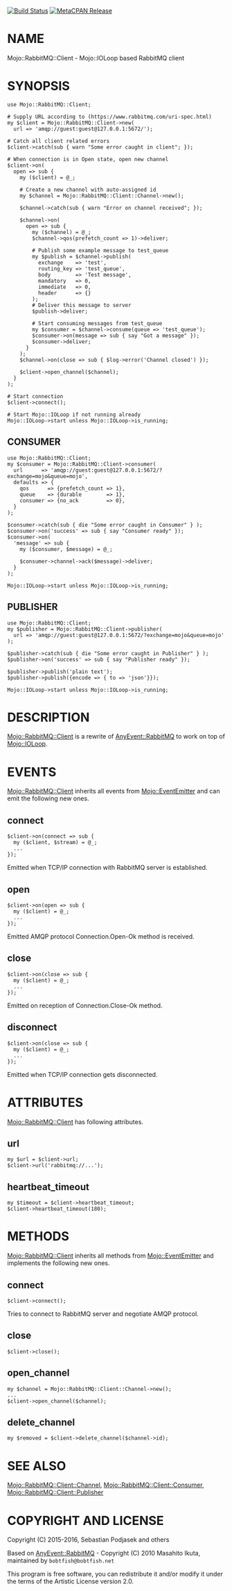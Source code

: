[![Build Status](https://travis-ci.org/inway/mojo-rabbitmq-client.svg?branch=master)](https://travis-ci.org/inway/mojo-rabbitmq-client) [![MetaCPAN Release](https://badge.fury.io/pl/Mojo-RabbitMQ-Client.svg)](https://metacpan.org/release/Mojo-RabbitMQ-Client)
# NAME

Mojo::RabbitMQ::Client - Mojo::IOLoop based RabbitMQ client

# SYNOPSIS

    use Mojo::RabbitMQ::Client;

    # Supply URL according to (https://www.rabbitmq.com/uri-spec.html)
    my $client = Mojo::RabbitMQ::Client->new(
      url => 'amqp://guest:guest@127.0.0.1:5672/');

    # Catch all client related errors
    $client->catch(sub { warn "Some error caught in client"; });

    # When connection is in Open state, open new channel
    $client->on(
      open => sub {
        my ($client) = @_;

        # Create a new channel with auto-assigned id
        my $channel = Mojo::RabbitMQ::Client::Channel->new();

        $channel->catch(sub { warn "Error on channel received"; });

        $channel->on(
          open => sub {
            my ($channel) = @_;
            $channel->qos(prefetch_count => 1)->deliver;

            # Publish some example message to test_queue
            my $publish = $channel->publish(
              exchange    => 'test',
              routing_key => 'test_queue',
              body        => 'Test message',
              mandatory   => 0,
              immediate   => 0,
              header      => {}
            );
            # Deliver this message to server
            $publish->deliver;

            # Start consuming messages from test_queue
            my $consumer = $channel->consume(queue => 'test_queue');
            $consumer->on(message => sub { say "Got a message" });
            $consumer->deliver;
          }
        );
        $channel->on(close => sub { $log->error('Channel closed') });

        $client->open_channel($channel);
      }
    );

    # Start connection
    $client->connect();

    # Start Mojo::IOLoop if not running already
    Mojo::IOLoop->start unless Mojo::IOLoop->is_running;

## CONSUMER

    use Mojo::RabbitMQ::Client;
    my $consumer = Mojo::RabbitMQ::Client->consumer(
      url      => 'amqp://guest:guest@127.0.0.1:5672/?exchange=mojo&queue=mojo',
      defaults => {
        qos      => {prefetch_count => 1},
        queue    => {durable        => 1},
        consumer => {no_ack         => 0},
      }
    );

    $consumer->catch(sub { die "Some error caught in Consumer" } );
    $consumer->on('success' => sub { say "Consumer ready" });
    $consumer->on(
      'message' => sub {
        my ($consumer, $message) = @_;

        $consumer->channel->ack($message)->deliver;
      }
    );

    Mojo::IOLoop->start unless Mojo::IOLoop->is_running;

## PUBLISHER

    use Mojo::RabbitMQ::Client;
    my $publisher = Mojo::RabbitMQ::Client->publisher(
      url => 'amqp://guest:guest@127.0.0.1:5672/?exchange=mojo&queue=mojo'
    );

    $publisher->catch(sub { die "Some error caught in Publisher" } );
    $publisher->on('success' => sub { say "Publisher ready" });

    $publisher->publish('plain text');
    $publisher->publish({encode => { to => 'json'}});

    Mojo::IOLoop->start unless Mojo::IOLoop->is_running;

# DESCRIPTION

[Mojo::RabbitMQ::Client](https://metacpan.org/pod/Mojo::RabbitMQ::Client) is a rewrite of [AnyEvent::RabbitMQ](https://metacpan.org/pod/AnyEvent::RabbitMQ) to work on top of [Mojo::IOLoop](https://metacpan.org/pod/Mojo::IOLoop).

# EVENTS

[Mojo::RabbitMQ::Client](https://metacpan.org/pod/Mojo::RabbitMQ::Client) inherits all events from [Mojo::EventEmitter](https://metacpan.org/pod/Mojo::EventEmitter) and can emit the
following new ones.

## connect

    $client->on(connect => sub {
      my ($client, $stream) = @_;
      ...
    });

Emitted when TCP/IP connection with RabbitMQ server is established.

## open

    $client->on(open => sub {
      my ($client) = @_;
      ...
    });

Emitted AMQP protocol Connection.Open-Ok method is received.

## close

    $client->on(close => sub {
      my ($client) = @_;
      ...
    });

Emitted on reception of Connection.Close-Ok method.

## disconnect

    $client->on(close => sub {
      my ($client) = @_;
      ...
    });

Emitted when TCP/IP connection gets disconnected.

# ATTRIBUTES

[Mojo::RabbitMQ::Client](https://metacpan.org/pod/Mojo::RabbitMQ::Client) has following attributes.

## url

    my $url = $client->url;
    $client->url('rabbitmq://...');

## heartbeat\_timeout

    my $timeout = $client->heartbeat_timeout;
    $client->heartbeat_timeout(180);

# METHODS

[Mojo::RabbitMQ::Client](https://metacpan.org/pod/Mojo::RabbitMQ::Client) inherits all methods from [Mojo::EventEmitter](https://metacpan.org/pod/Mojo::EventEmitter) and implements
the following new ones.

## connect

    $client->connect();

Tries to connect to RabbitMQ server and negotiate AMQP protocol.

## close

    $client->close();

## open\_channel

    my $channel = Mojo::RabbitMQ::Client::Channel->new();
    ...
    $client->open_channel($channel);

## delete\_channel

    my $removed = $client->delete_channel($channel->id);

# SEE ALSO

[Mojo::RabbitMQ::Client::Channel](https://metacpan.org/pod/Mojo::RabbitMQ::Client::Channel), [Mojo::RabbitMQ::Client::Consumer](https://metacpan.org/pod/Mojo::RabbitMQ::Client::Consumer), [Mojo::RabbitMQ::Client::Publisher](https://metacpan.org/pod/Mojo::RabbitMQ::Client::Publisher)

# COPYRIGHT AND LICENSE

Copyright (C) 2015-2016, Sebastian Podjasek and others

Based on [AnyEvent::RabbitMQ](https://metacpan.org/pod/AnyEvent::RabbitMQ) - Copyright (C) 2010 Masahito Ikuta, maintained by `bobtfish@bobtfish.net`

This program is free software, you can redistribute it and/or modify it under the terms of the Artistic License version 2.0.
